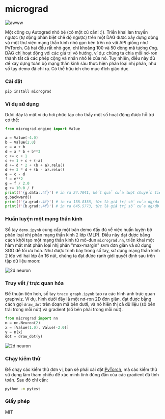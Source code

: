 # micrograd

![awww](puppy.jpg)

Một công cụ Autograd nhỏ bé (có một cú cắn! :)). Triển khai lan truyền ngược (tự động phân biệt chế độ ngược) trên một DAG được xây dựng động và một thư viện mạng thần kinh nhỏ gọn bên trên nó với API giống như PyTorch. Cả hai đều rất nhỏ gọn, chỉ khoảng 100 và 50 dòng mã tương ứng. DAG chỉ hoạt động với các giá trị vô hướng, ví dụ: chúng ta chia mỗi nơ-ron thành tất cả các phép cộng và nhân nhỏ lẻ của nó. Tuy nhiên, điều này đủ để xây dựng toàn bộ mạng thần kinh sâu thực hiện phân loại nhị phân, như sổ tay demo đã chỉ ra. Có thể hữu ích cho mục đích giáo dục.

### Cài đặt

```bash
pip install micrograd
```

### Ví dụ sử dụng

Dưới đây là một ví dụ hơi phức tạp cho thấy một số hoạt động được hỗ trợ có thể:

```python
from micrograd.engine import Value

a = Value(-4.0)
b = Value(2.0)
c = a + b
d = a * b + b**3
c += c + 1
c += 1 + c + (-a)
d += d * 2 + (b + a).relu()
d += 3 * d + (b - a).relu()
e = c - d
f = e**2
g = f / 2.0
g += 10.0 / f
print(f'{g.data:.4f}') # in ra 24.7041, kết quả của lượt chuyển tiếp này
g.backward()
print(f'{a.grad:.4f}') # in ra 138.8338, tức là giá trị số của dg/da
print(f'{b.grad:.4f}') # in ra 645.5773, tức là giá trị số của dg/db
```

### Huấn luyện một mạng thần kinh

Sổ tay `demo.ipynb` cung cấp một bản demo đầy đủ về việc huấn luyện bộ phân loại nhị phân mạng thần kinh 2 lớp (MLP). Điều này đạt được bằng cách khởi tạo một mạng thần kinh từ mô-đun `micrograd.nn`, triển khai một hàm mất mát phân loại nhị phân "max-margin" svm đơn giản và sử dụng SGD để tối ưu hóa. Như được trình bày trong sổ tay, sử dụng mạng thần kinh 2 lớp với hai lớp ẩn 16 nút, chúng ta đạt được ranh giới quyết định sau trên tập dữ liệu moon:

![2d neuron](moon_mlp.png)

### Truy vết / trực quan hóa

Để thuận tiện hơn, sổ tay `trace_graph.ipynb` tạo ra các hình ảnh trực quan graphviz. Ví dụ, hình dưới đây là một nơ-ron 2D đơn giản, đạt được bằng cách gọi `draw_dot` trên đoạn mã bên dưới, và nó hiển thị cả dữ liệu (số bên trái trong mỗi nút) và gradient (số bên phải trong mỗi nút).

```python
from micrograd import nn
n = nn.Neuron(2)
x = [Value(1.0), Value(-2.0)]
y = n(x)
dot = draw_dot(y)
```

![2d neuron](gout.svg)

### Chạy kiểm thử

Để chạy các kiểm thử đơn vị, bạn sẽ phải cài đặt [PyTorch](https://pytorch.org/), mà các kiểm thử sử dụng làm tham chiếu để xác minh tính đúng đắn của các gradient đã tính toán. Sau đó chỉ cần:

```bash
python -m pytest
```

### Giấy phép

MIT